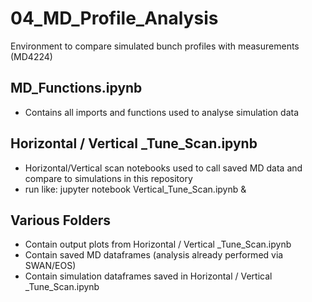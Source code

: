 # 04_MD_Profile_Analysis
Environment to compare simulated bunch profiles with measurements (MD4224)

## MD_Functions.ipynb
- Contains all imports and functions used to analyse simulation data

## Horizontal / Vertical _Tune_Scan.ipynb
- Horizontal/Vertical scan notebooks used to call saved MD data and compare to simulations in this repository
- run like: jupyter notebook Vertical_Tune_Scan.ipynb &

## Various Folders
- Contain output plots from Horizontal / Vertical _Tune_Scan.ipynb
- Contain saved MD dataframes (analysis already performed via SWAN/EOS)
- Contain simulation dataframes saved in Horizontal / Vertical _Tune_Scan.ipynb
